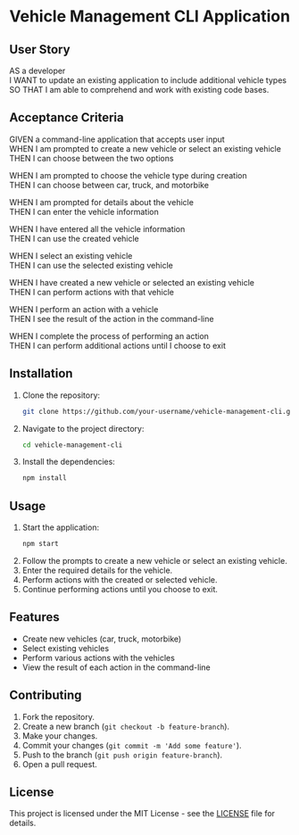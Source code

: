 # Vehicle Management CLI Application

## User Story

AS a developer  
I WANT to update an existing application to include additional vehicle types  
SO THAT I am able to comprehend and work with existing code bases.

## Acceptance Criteria

GIVEN a command-line application that accepts user input  
WHEN I am prompted to create a new vehicle or select an existing vehicle  
THEN I can choose between the two options  

WHEN I am prompted to choose the vehicle type during creation  
THEN I can choose between car, truck, and motorbike  

WHEN I am prompted for details about the vehicle  
THEN I can enter the vehicle information  

WHEN I have entered all the vehicle information  
THEN I can use the created vehicle  

WHEN I select an existing vehicle  
THEN I can use the selected existing vehicle  

WHEN I have created a new vehicle or selected an existing vehicle  
THEN I can perform actions with that vehicle  

WHEN I perform an action with a vehicle  
THEN I see the result of the action in the command-line  

WHEN I complete the process of performing an action  
THEN I can perform additional actions until I choose to exit  

## Installation

1. Clone the repository:
    ```sh
    git clone https://github.com/your-username/vehicle-management-cli.git
    ```
2. Navigate to the project directory:
    ```sh
    cd vehicle-management-cli
    ```
3. Install the dependencies:
    ```sh
    npm install
    ```

## Usage

1. Start the application:
    ```sh
    npm start
    ```
2. Follow the prompts to create a new vehicle or select an existing vehicle.
3. Enter the required details for the vehicle.
4. Perform actions with the created or selected vehicle.
5. Continue performing actions until you choose to exit.

## Features

- Create new vehicles (car, truck, motorbike)
- Select existing vehicles
- Perform various actions with the vehicles
- View the result of each action in the command-line

## Contributing

1. Fork the repository.
2. Create a new branch (`git checkout -b feature-branch`).
3. Make your changes.
4. Commit your changes (`git commit -m 'Add some feature'`).
5. Push to the branch (`git push origin feature-branch`).
6. Open a pull request.

## License

This project is licensed under the MIT License - see the [LICENSE](LICENSE) file for details.
